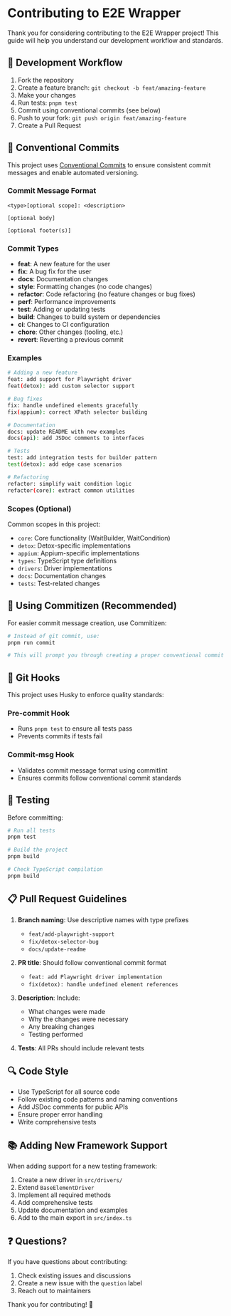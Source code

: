 # Contributing to E2E Wrapper

Thank you for considering contributing to the E2E Wrapper project! This guide will help you understand our development workflow and standards.

## 🔄 Development Workflow

1. Fork the repository
2. Create a feature branch: `git checkout -b feat/amazing-feature`
3. Make your changes
4. Run tests: `pnpm test`
5. Commit using conventional commits (see below)
6. Push to your fork: `git push origin feat/amazing-feature`
7. Create a Pull Request

## 📝 Conventional Commits

This project uses [Conventional Commits](https://www.conventionalcommits.org/) to ensure consistent commit messages and enable automated versioning.

### Commit Message Format

```
<type>[optional scope]: <description>

[optional body]

[optional footer(s)]
```

### Commit Types

- **feat**: A new feature for the user
- **fix**: A bug fix for the user
- **docs**: Documentation changes
- **style**: Formatting changes (no code changes)
- **refactor**: Code refactoring (no feature changes or bug fixes)
- **perf**: Performance improvements
- **test**: Adding or updating tests
- **build**: Changes to build system or dependencies
- **ci**: Changes to CI configuration
- **chore**: Other changes (tooling, etc.)
- **revert**: Reverting a previous commit

### Examples

```bash
# Adding a new feature
feat: add support for Playwright driver
feat(detox): add custom selector support

# Bug fixes
fix: handle undefined elements gracefully
fix(appium): correct XPath selector building

# Documentation
docs: update README with new examples
docs(api): add JSDoc comments to interfaces

# Tests
test: add integration tests for builder pattern
test(detox): add edge case scenarios

# Refactoring
refactor: simplify wait condition logic
refactor(core): extract common utilities
```

### Scopes (Optional)

Common scopes in this project:
- `core`: Core functionality (WaitBuilder, WaitCondition)
- `detox`: Detox-specific implementations
- `appium`: Appium-specific implementations
- `types`: TypeScript type definitions
- `drivers`: Driver implementations
- `docs`: Documentation changes
- `tests`: Test-related changes

## 🚀 Using Commitizen (Recommended)

For easier commit message creation, use Commitizen:

```bash
# Instead of git commit, use:
pnpm run commit

# This will prompt you through creating a proper conventional commit
```

## 🔧 Git Hooks

This project uses Husky to enforce quality standards:

### Pre-commit Hook
- Runs `pnpm test` to ensure all tests pass
- Prevents commits if tests fail

### Commit-msg Hook
- Validates commit message format using commitlint
- Ensures commits follow conventional commit standards

## 🧪 Testing

Before committing:

```bash
# Run all tests
pnpm test

# Build the project
pnpm build

# Check TypeScript compilation
pnpm build
```

## 📋 Pull Request Guidelines

1. **Branch naming**: Use descriptive names with type prefixes
   - `feat/add-playwright-support`
   - `fix/detox-selector-bug`
   - `docs/update-readme`

2. **PR title**: Should follow conventional commit format
   - `feat: add Playwright driver implementation`
   - `fix(detox): handle undefined element references`

3. **Description**: Include:
   - What changes were made
   - Why the changes were necessary
   - Any breaking changes
   - Testing performed

4. **Tests**: All PRs should include relevant tests

## 🔍 Code Style

- Use TypeScript for all source code
- Follow existing code patterns and naming conventions
- Add JSDoc comments for public APIs
- Ensure proper error handling
- Write comprehensive tests

## 📚 Adding New Framework Support

When adding support for a new testing framework:

1. Create a new driver in `src/drivers/`
2. Extend `BaseElementDriver`
3. Implement all required methods
4. Add comprehensive tests
5. Update documentation and examples
6. Add to the main export in `src/index.ts`

## ❓ Questions?

If you have questions about contributing:

1. Check existing issues and discussions
2. Create a new issue with the `question` label
3. Reach out to maintainers

Thank you for contributing! 🎉 
